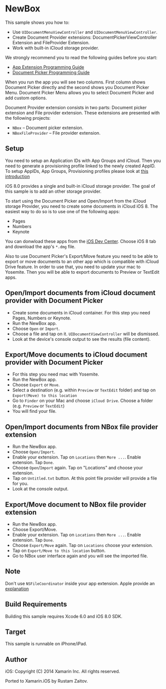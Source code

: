 NewBox
======

This sample shows you how to:
* Use `UIDocumentMenuViewController` and `UIDocumentMenuViewController`.
* Create Document Provider extensions: DocumentPickerViewController Extension and FileProvider Extension.
* Work with built-in iCloud storage provider.
 

We strongly recommend you to read the following guides before you start:
* [App Extension Programming Guide]
* [Document Picker Programming Guide]

When you run the app you will see two columns. First column shows Document Picker directly and the second shows you Document Picker Menu. Document Picker Menu allows you to select Document Picker and add custom options.

Document Provider extension consists in two parts: Document picker extension and File provider extension. These extensions are presented with the following projects:
* `NBox` – Document picker extension.
* `NBoxFileProvider` – File provider extension.

Setup
-----
You need to setup an Application IDs with App Groups and iCloud. Then you need to generate a provisioning profile linked to the newly created AppID.
To setup AppIDs, App Groups, Provisioning profiles please look at [this introduction]

iOS 8.0 provides a single and built-in iCloud storage provider. The goal of this sample is to add an other storage provider.

To start using the Document Picker and Open/Import from the iCloud storage Provider, you need to create some documents in iCloud iOS 8. The easiest way to do so is to use one of the following apps:
* Pages
* Numbers
* Keynote

You can donwload these apps from the [iOS Dev Center]. Choose iOS 8 tab and download the app's `*.dmg` file.

Also to use Document Picker's Export/Move feature you need to be able to export or move documents to an other app which is compatible with iCloud Drive feature. In order to use that, you need to update your mac to Yosemite. Then you will be able to export documents to Preview or TextEdit apps.

Open/Import documents from iCloud document provider with Document Picker
------------

* Create some documents in iCloud container. For this step you need Pages, Numbers or Keynote.
* Run the NewBox app.
* Choose `Open` or `Import`.
* Choose a file and tap on it. `UIDocumentViewController` will be dismissed.
* Look at the device's console output to see the results (file content).

Export/Move documents to iCloud document provider with Document Picker
------------
* For this step you need mac with Yosemite.
* Run the NewBox app.
* Choose `Export` or `Move`.
* Select a destination (e.g. within `Preview` or `TextEdit` folder) and tap on `Export(Move) to this location`
* Go to `Finder` on your Mac and choose `iCloud Drive`. Choose a folder (e.g. `Preview` or `TextEdit`)
* You will find your file.

Open/Import documents from NBox file provider extension
-------------------------------------------------------
* Run the NewBox app.
* Choose `Open/Import`.
* Enable your extension. Tap on `Locations` then `More ...`. Enable extension. Tap `Done`.
* Choose `Open`/`Import` again. Tap on "Locations" and choose your extension.
* Tap on `Untitled.txt` button. At this point file provider will provide a file for you.
* Look at the console output.

Export/Move document to NBox file provider extension
----------------------------------------------------
* Run the NewBox app.
* Choose Export/Move.
* Enable your extension. Tap on `Locations` then `More ...`. Enable extension. Tap `Done`.
* Choose `Export/Move` again. Tap on `Locations` choose your extension.
* Tap on `Export/Move to this location` button.
* Go to NBox user interface again and you will see the imported file.

Note
----
Don't use `NSFileCoordinator` inside your app extension. Apple provide an [explanation](https://developer.apple.com/library/ios/technotes/tn2408/_index.html#//apple_ref/doc/uid/DTS40014939)

Build Requirements
------------------

Building this sample requires Xcode 6.0 and iOS 8.0 SDK.

Target
------
This sample is runnable on iPhone/iPad.

Author
------ 
iOS:
Copyright (C) 2014 Xamarin Inc. All rights reserved.

Ported to Xamarin.iOS by Rustam Zaitov.

[App Extension Programming Guide]:https://developer.apple.com/library/prerelease/mac/documentation/General/Conceptual/ExtensibilityPG/FileProvider.html

[Document Picker Programming Guide]:https://developer.apple.com/library/prerelease/ios/documentation/FileManagement/Conceptual/DocumentPickerProgrammingGuide/AccessingDocuments/AccessingDocuments.html

[iOS Dev Center]:https://developer.apple.com/devcenter/ios/index.action

[this introduction]:http://developer.xamarin.com/guides/ios/platform_features/introduction_to_the_document_picker/
